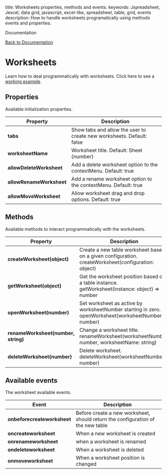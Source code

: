 title: Worksheets properties, methods and events.
keywords: Jspreadsheet, Jexcel, data grid, javascript, excel-like, spreadsheet, table, grid, events
description: How to handle worksheets programatically using methods events and properties.

Documentation

[Back to Documentation](/docs/v7)

# Worksheets

Learn how to deal programmatically with worksheets. Click here to see a [working example](/docs/v7/examples/worksheets).

## Properties

Available initialization properties.

| Property                 | Description                                                            |
| -------------------------|------------------------------------------------------------------------|
| **tabs**                 |  Show tabs and allow the user to create new worksheets. Default: false |
| **worksheetName**        |  Worksheet title. Default: Sheet {number}                              |
| **allowDeleteWorksheet** |  Add a delete worksheet option to the contextMenu. Default: true       |
| **allowRenameWorksheet** |  Add a rename worksheet option to the contextMenu. Default: true       |
| **allowMoveWorksheet**   |  Allow worksheet drag and drop options. Default: true                  |

 

## Methods

Available methods to interact programmatically with the worksheets.

| Property                            | Description                                                                                              |
| ------------------------------------|----------------------------------------------------------------------------------------------------------|
| **createWorksheet(object)**         |  Create a new table worksheet based on a given configuration.<br/>createWorksheet(configuration: object) |
| **getWorksheet(object)**            |  Get the worksheet position based on a table instance.<br/>getWorksheet(instance: object) => number      |
| **openWorksheet(number)**           |  Set worksheet as active by worksheetNumber starting in zero.<br/>openWorksheet(worksheetNumber: number) |
| **renameWorksheet(number, string)** |  Change a worksheet title.<br/>renameWorksheet(worksheetNumber: number, worksheetName: string)           |
| **deleteWorksheet(number)**         |  Delete worksheet.<br/>deleteWorksheet(worksheetNumber: number)                                          |

 

## Available events

The worksheet available events.

| Event                       | Description                                                                      |
| ----------------------------|----------------------------------------------------------------------------------|
| **onbeforecreateworksheet** |  Before create a new worksheet, should return the configuration of the new table |
| **oncreateworksheet**       |  When a new worksheet is created                                                 |
| **onrenameworksheet**       |  when a worksheet is renamed                                                     |
| **ondeleteworksheet**       |  When a worksheet is deleted                                                     |
| **onmoveworksheet**         |  When a worksheet position is changed                                            |



